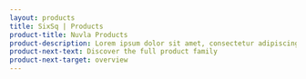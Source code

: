 ```yaml
---
layout: products
title: SixSq | Products
product-title: Nuvla Products
product-description: Lorem ipsum dolor sit amet, consectetur adipiscing elit, sed do eiusmod tempor incididunt ut labore et dolore magna aliqua.
product-next-text: Discover the full product family
product-next-target: overview
---
```


